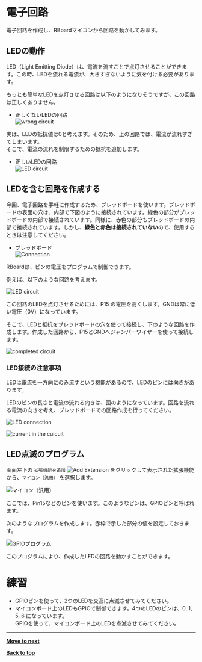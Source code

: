 # 電子回路

電子回路を作成し、RBoardマイコンから回路を動かしてみます。


## LEDの動作

LED（Light Emitting Diode）は、電流を流すことで点灯させることができます。この時、LEDを流れる電流が、大きすぎないように気を付ける必要があります。

もっとも簡単なLEDを点灯させる回路は以下のようになりそうですが、この回路は正しくありません。

- 正しくないLEDの回路<br>
![wrong circuit](./images/curcuit_1.drawio.png)<br>

実は、LEDの抵抗値は0と考えます。そのため、上の回路では、電流が流れすぎてしまいます。<br>
そこで、電流の流れを制限するための抵抗を追加します。

- 正しいLEDの回路<br>
![LED circuit](./images/curcuit_2.drawio.png)

## LEDを含む回路を作成する

今回、電子回路を手軽に作成するため、ブレッドボードを使います。ブレッドボードの表面の穴は、内部で下図のように接続されています。緑色の部分がブレッドボードの内部で接続されています。同様に、赤色の部分もブレッドボードの内部で接続されています。しかし、**緑色と赤色は接続されていない**ので、使用するときは注意してください。

- ブレッドボード<br>
![Connection](./images/breadboard_connection.jpg)

RBoardは、ピンの電圧をプログラムで制御できます。

例えば、以下のような回路を考えます。

![LED circuit](./images/curcuit_3.drawio.png)

この回路のLEDを点灯させるためには、P15 の電圧を高くします。GNDは常に低い電圧（0V）になっています。

そこで、LEDと抵抗をブレッドボードの穴を使って接続し、下のような回路を作成します。作成した回路から、P15とGNDへジャンパーワイヤーを使って接続します。

![completed circuit](./images/completed_circuit.jpg)

### LED接続の注意事項

LEDは電流を一方向にのみ流すという機能があるので、LEDのピンには向きがあります。

LEDのピンの長さと電流の流れる向きは、図のようになっています。回路を流れる電流の向きを考え、ブレッドボードでの回路作成を行ってください。

![LED connection](./images/led_direction.png)

![current in the cuicuit](./images/current_direction.png)



## LED点滅のプログラム


画面左下の `拡張機能を追加` ![Add Extension](./images/extention.png) をクリックして表示された拡張機能から、`マイコン（汎用）` を選択します。

![マイコン（汎用）](./images/board_block.png)

ここでは、Pin15などのピンを使います。このようなピンは、GPIOピンと呼ばれます。

次のようなプログラムを作成します。赤枠で示した部分の値を設定しておきます。

![GPIOプログラム](./images/gpio_program.png)

このプログラムにより、作成したLEDの回路を動かすことができます。

# 練習

- GPIOピンを使って、2つのLEDを交互に点滅させてみてください。
- マイコンボード上のLEDもGPIOで制御できます。4つのLEDのピンは、0, 1, 5, 6 になっています。<br>GPIOを使って、マイコンボード上のLEDを点滅させてみてください。

<hr/>

[**Move to next**](./3rd_pwm.md)

[**Back to top**](./README.md)
